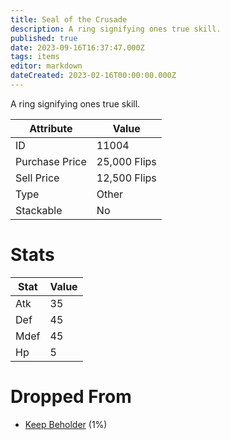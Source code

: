 ```yaml
---
title: Seal of the Crusade
description: A ring signifying ones true skill.
published: true
date: 2023-09-16T16:37:47.000Z
tags: items
editor: markdown
dateCreated: 2023-02-16T00:00:00.000Z
---
```


A ring signifying ones true skill.

|Attribute|Value|
|-|-|
|ID|11004|
|Purchase Price|25,000 Flips|
|Sell Price|12,500 Flips|
|Type|Other|
|Stackable|No|

# Stats
|Stat|Value|
|-|-|
|Atk|35|
|Def|45|
|Mdef|45|
|Hp|5|

# Dropped From
 * [Keep Beholder](/monsters/keep-beholder) (1%)
